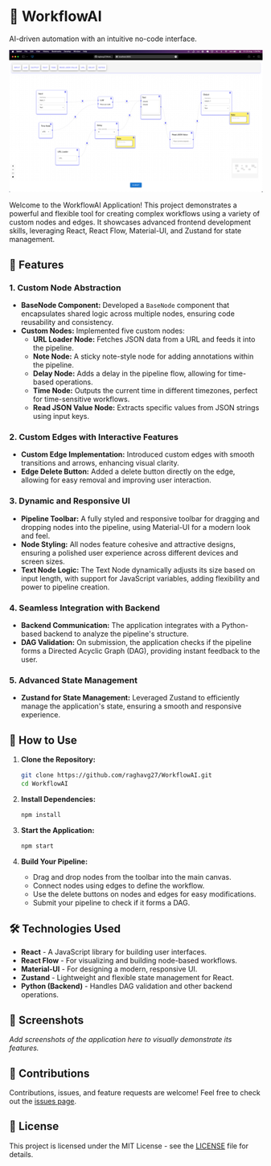 # 🚀 WorkflowAI
AI-driven automation with an intuitive no-code interface.

![WorkflowAI Builder Screenshot](./screenshot.png)

Welcome to the WorkflowAI Application! This project demonstrates a powerful and flexible tool for creating complex workflows using a variety of custom nodes and edges. It showcases advanced frontend development skills, leveraging React, React Flow, Material-UI, and Zustand for state management. 

## 🌟 Features

### 1. **Custom Node Abstraction**
   - **BaseNode Component:** Developed a `BaseNode` component that encapsulates shared logic across multiple nodes, ensuring code reusability and consistency.
   - **Custom Nodes:** Implemented five custom nodes:
     - **URL Loader Node:** Fetches JSON data from a URL and feeds it into the pipeline.
     - **Note Node:** A sticky note-style node for adding annotations within the pipeline.
     - **Delay Node:** Adds a delay in the pipeline flow, allowing for time-based operations.
     - **Time Node:** Outputs the current time in different timezones, perfect for time-sensitive workflows.
     - **Read JSON Value Node:** Extracts specific values from JSON strings using input keys.

### 2. **Custom Edges with Interactive Features**
   - **Custom Edge Implementation:** Introduced custom edges with smooth transitions and arrows, enhancing visual clarity.
   - **Edge Delete Button:** Added a delete button directly on the edge,  allowing for easy removal and improving user interaction.

### 3. **Dynamic and Responsive UI**
   - **Pipeline Toolbar:** A fully styled and responsive toolbar for dragging and dropping nodes into the pipeline, using Material-UI for a modern look and feel.
   - **Node Styling:** All nodes feature cohesive and attractive designs, ensuring a polished user experience across different devices and screen sizes.
   - **Text Node Logic:** The Text Node dynamically adjusts its size based on input length, with support for JavaScript variables, adding flexibility and power to pipeline creation.

### 4. **Seamless Integration with Backend**
   - **Backend Communication:** The application integrates with a Python-based backend to analyze the pipeline's structure.
   - **DAG Validation:** On submission, the application checks if the pipeline forms a Directed Acyclic Graph (DAG), providing instant feedback to the user.

### 5. **Advanced State Management**
   - **Zustand for State Management:** Leveraged Zustand to efficiently manage the application's state, ensuring a smooth and responsive experience.

## 🎯 How to Use

1. **Clone the Repository:**
   ```bash
   git clone https://github.com/raghavg27/WorkflowAI.git
   cd WorkflowAI
   ```

2. **Install Dependencies:**
   ```bash
   npm install
   ```

3. **Start the Application:**
   ```bash
   npm start
   ```

4. **Build Your Pipeline:**
   - Drag and drop nodes from the toolbar into the main canvas.
   - Connect nodes using edges to define the workflow.
   - Use the delete buttons on nodes and edges for easy modifications.
   - Submit your pipeline to check if it forms a DAG.

## 🛠 Technologies Used

- **React** - A JavaScript library for building user interfaces.
- **React Flow** - For visualizing and building node-based workflows.
- **Material-UI** - For designing a modern, responsive UI.
- **Zustand** - Lightweight and flexible state management for React.
- **Python (Backend)** - Handles DAG validation and other backend operations.

## 📸 Screenshots

_Add screenshots of the application here to visually demonstrate its features._

## 🤝 Contributions

Contributions, issues, and feature requests are welcome! Feel free to check out the [issues page](https://github.com/raghavg27/WorkflowAI/issues).

## 📄 License

This project is licensed under the MIT License - see the [LICENSE](LICENSE) file for details.

